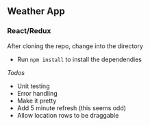 ## Weather App

### React/Redux

After cloning the repo, change into the directory

- Run `npm install` to install the dependendies

_Todos_

- Unit testing
- Error handling
- Make it pretty
- Add 5 minute refresh (this seems odd)
- Allow location rows to be draggable
